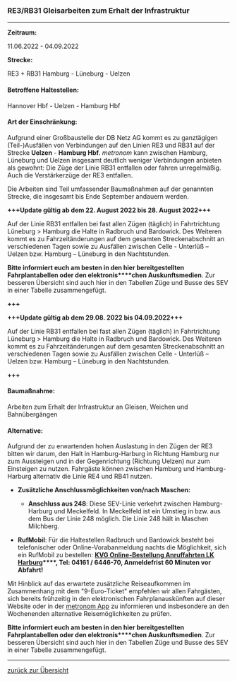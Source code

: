 ### RE3/RB31 Gleisarbeiten zum Erhalt der Infrastruktur ###

---

**Zeitraum:**

 11.06.2022 - 04.09.2022

**Strecke:**

 RE3 + RB31 Hamburg - Lüneburg - Uelzen

#### Betroffene Haltestellen: ####

Hannover Hbf - Uelzen - Hamburg Hbf

#### Art der Einschränkung: ####

Aufgrund einer Großbaustelle der DB Netz AG kommt es zu ganztägigen (Teil-)Ausfällen von Verbindungen auf den Linien RE3 und RB31 auf der Strecke **Uelzen** - **Hamburg Hbf**. *metronom* kann zwischen Hamburg, Lüneburg und Uelzen insgesamt deutlich weniger Verbindungen anbieten als gewohnt: Die Züge der Linie RB31 entfallen oder fahren unregelmäßig. Auch die Verstärkerzüge der RE3 entfallen.

Die Arbeiten sind Teil umfassender Baumaßnahmen auf der genannten Strecke, die insgesamt bis Ende September andauern werden.

**\+++Update gültig ab dem 22. August 2022 bis 28. August 2022+++**

Auf der Linie RB31 entfallen bei fast allen Zügen (täglich) in Fahrtrichtung Lüneburg \> Hamburg die Halte in Radbruch und Bardowick. Des Weiteren kommt es zu Fahrzeitänderungen auf dem gesamten Streckenabschnitt an verschiedenen Tagen sowie zu Ausfällen zwischen Celle - Unterlüß – Uelzen bzw. Hamburg – Lüneburg in den Nachtstunden.

**Bitte informiert euch am besten in den hier bereitgestellten Fahrplantabellen oder den elektronis****chen Auskunftsmedien**. Zur besseren Übersicht sind auch hier in den Tabellen Züge und Busse des SEV in einer Tabelle zusammengefügt.

**\+++**

**\+++Update gültig ab dem 29.08. 2022 bis 04.09.2022+++**

Auf der Linie RB31 entfallen bei fast allen Zügen (täglich) in Fahrtrichtung Lüneburg \> Hamburg die Halte in Radbruch und Bardowick. Des Weiteren kommt es zu Fahrzeitänderungen auf dem gesamten Streckenabschnitt an verschiedenen Tagen sowie zu Ausfällen zwischen Celle - Unterlüß – Uelzen bzw. Hamburg – Lüneburg in den Nachtstunden.

**\+++**

#### Baumaßnahme: ####

Arbeiten zum Erhalt der Infrastruktur an Gleisen, Weichen und Bahnübergängen

#### Alternative: ####

Aufgrund der zu erwartenden hohen Auslastung in den Zügen der RE3 bitten wir darum, den Halt in Hamburg-Harburg in Richtung Hamburg nur zum Aussteigen und in der Gegenrichtung (Richtung Uelzen) nur zum Einsteigen zu nutzen. Fahrgäste können zwischen Hamburg und Hamburg-Harburg alternativ die Linie RE4 und RB41 nutzen.

* **Zusätzliche Anschlussmöglichkeiten von/nach Maschen:**
  * **Anschluss aus 248**: Diese SEV-Linie verkehrt zwischen Hamburg-Harburg und Meckelfeld. In Meckelfeld ist ein Umstieg in bzw. aus dem Bus der Linie 248 möglich. Die Linie 248 hält in Maschen Milchberg.

* **RufMobil**: Für die Haltestellen Radbruch und Bardowick besteht bei telefonischer oder Online-Vorabanmeldung nachts die Möglichkeit, sich ein RufMobil zu bestellen: **[KVG Online-Bestellung Anruffahrten LK Harburg](https://www.kvg-bus.de/fahrplaene/landkreis-harburg/bedarfsorientierter-verkehr/online-bestellung-anruffahrten-lk-harburg/)****, Tel: 04161 / 6446-70, Anmeldefrist 60 Minuten vor Abfahrt!**

Mit Hinblick auf das erwartete zusätzliche Reiseaufkommen im Zusammenhang mit dem "9-Euro-Ticket" empfehlen wir allen Fahrgästen, sich bereits frühzeitig in den elektronischen Fahrplanauskünften auf dieser Website oder in der [metronom App](https://www.der-metronom.de/fahrplan/mein-metronom-app/) zu informieren und insbesondere an den Wochenenden alternative Reisemöglichkeiten zu prüfen.

**Bitte informiert euch am besten in den hier bereitgestellten Fahrplantabellen oder den elektronis****chen Auskunftsmedien**. Zur besseren Übersicht sind auch hier in den Tabellen Züge und Busse des SEV in einer Tabelle zusammengefügt.

---
[zurück zur Übersicht](https://www.der-metronom.de/fahrplan/baustellen-uebersicht/#route-1375)
